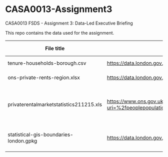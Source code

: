 # CASA0013-Assignment3
CASA0013 FSDS - Assignment 3: Data-Led Executive Briefing

This repo contains the data used for the assignment.

|File title      |Source          |Description      |Date Retrieved   |
|----------------|----------------|-----------------|-----------------|
|tenure-households-borough.csv|https://data.london.gov.uk/download/housing-tenure-borough/f125e620-cc51-4fa1-bfb4-e15d3dd1c13c/tenure-households-borough.csv |Breakdown of housing tenure of households in each Borough |19 Dec 2021 |
|ons-private-rents-region.xlsx |https://data.london.gov.uk/dataset/index-private-housing-rental-prices-region | Index of private housing rental prices by region |19 Dec 2021 |
|privaterentalmarketstatistics211215.xls |https://www.ons.gov.uk/file?uri=%2fpeoplepopulationandcommunity%2fhousing%2fdatasets%2fprivaterentalmarketsummarystatisticsinengland%2foctober2020toseptember2021/privaterentalmarketstatistics211215.xls |Monthly rental prices for the private rental market in England by bedroom category, region and administrative area, calculated using data from the Valuation Office Agency and Office for National Statistics |19 Dec 2021 |
|statistical-gis-boundaries-london.gpkg |https://data.london.gov.uk/dataset/statistical-gis-boundary-files-london |GPKG for London boroughs. Manually converted shp file (London_Borough_Excluding_MHW.shp) into gpkg using QGIS |19 Dec 2021 |
